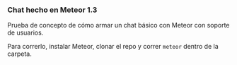 ### Chat hecho en Meteor 1.3

Prueba de concepto de cómo armar un chat básico con Meteor con soporte de usuarios.

Para correrlo, instalar Meteor, clonar el repo y correr `meteor` dentro de la carpeta.
